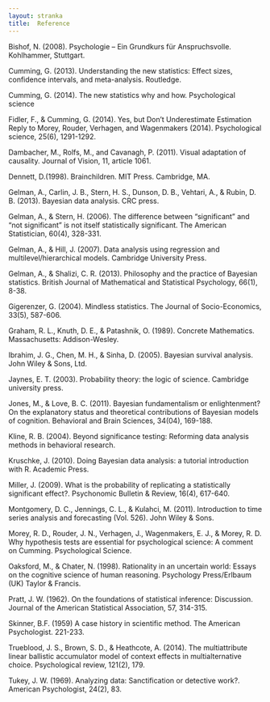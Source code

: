 ```yaml
---
layout: stranka
title:  Reference
---
```


Bishof, N. (2008). Psychologie – Ein Grundkurs für Anspruchsvolle. Kohlhammer, Stuttgart.

Cumming, G. (2013). Understanding the new statistics: Effect sizes, confidence intervals, and meta-analysis. Routledge.

Cumming, G. (2014). The new statistics why and how. Psychological science

Fidler, F., & Cumming, G. (2014). Yes, but Don’t Underestimate Estimation Reply to Morey, Rouder, Verhagen, and Wagenmakers (2014). Psychological science, 25(6), 1291-1292.

Dambacher, M., Rolfs, M., and Cavanagh, P. (2011). Visual adaptation of causality. Journal of Vision, 11, article 1061.

Dennett, D.(1998). Brainchildren. MIT Press. Cambridge, MA.

Gelman, A., Carlin, J. B., Stern, H. S., Dunson, D. B., Vehtari, A., & Rubin, D. B. (2013). Bayesian data analysis. CRC press.

Gelman, A., & Stern, H. (2006). The difference between “significant” and “not significant” is not itself statistically significant. The American Statistician, 60(4), 328-331.

Gelman, A., & Hill, J. (2007). Data analysis using regression and multilevel/hierarchical models. Cambridge University Press.

Gelman, A., & Shalizi, C. R. (2013). Philosophy and the practice of Bayesian statistics. British Journal of Mathematical and Statistical Psychology, 66(1), 8-38.

Gigerenzer, G. (2004). Mindless statistics. The Journal of Socio-Economics, 33(5), 587-606.

Graham, R. L., Knuth, D. E., & Patashnik, O. (1989). Concrete Mathematics. Massachusetts: Addison-Wesley.

Ibrahim, J. G., Chen, M. H., & Sinha, D. (2005). Bayesian survival analysis. John Wiley & Sons, Ltd.

Jaynes, E. T. (2003). Probability theory: the logic of science. Cambridge university press.

Jones, M., & Love, B. C. (2011). Bayesian fundamentalism or enlightenment? On the explanatory status and theoretical contributions of Bayesian models of cognition. Behavioral and Brain Sciences, 34(04), 169-188.

Kline, R. B. (2004). Beyond significance testing: Reforming data analysis methods in behavioral research.

Kruschke, J. (2010). Doing Bayesian data analysis: a tutorial introduction with R. Academic Press.

Miller, J. (2009). What is the probability of replicating a statistically significant effect?. Psychonomic Bulletin & Review, 16(4), 617-640.

Montgomery, D. C., Jennings, C. L., & Kulahci, M. (2011). Introduction to time series analysis and forecasting (Vol. 526). John Wiley & Sons.

Morey, R. D., Rouder, J. N., Verhagen, J., Wagenmakers, E. J., & Morey, R. D. Why hypothesis tests are essential for psychological science: A comment on Cumming. Psychological Science.

Oaksford, M., & Chater, N. (1998). Rationality in an uncertain world: Essays on the cognitive science of human reasoning. Psychology Press/Erlbaum (UK) Taylor & Francis.

Pratt, J. W. (1962). On the foundations of statistical inference: Discussion. Journal of the American Statistical Association, 57, 314-315.


Skinner, B.F. (1959) A case history in scientific method. The American Psychologist. 221-233.

Trueblood, J. S., Brown, S. D., & Heathcote, A. (2014). The multiattribute linear ballistic accumulator model of context effects in multialternative choice. Psychological review, 121(2), 179.

Tukey, J. W. (1969). Analyzing data: Sanctification or detective work?. American Psychologist, 24(2), 83.
